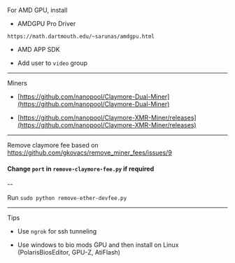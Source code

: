 For AMD GPU, install

- AMDGPU Pro Driver

`https://math.dartmouth.edu/~sarunas/amdgpu.html`

- AMD APP SDK

- Add user to `video` group

---

Miners

- [https://github.com/nanopool/Claymore-Dual-Miner](https://github.com/nanopool/Claymore-Dual-Miner)

- [https://github.com/nanopool/Claymore-XMR-Miner/releases](https://github.com/nanopool/Claymore-XMR-Miner/releases)

---

Remove claymore fee based on https://github.com/gkovacs/remove_miner_fees/issues/9

#### Change `port` in `remove-claymore-fee.py` if required

--

Run `sudo python remove-ether-devfee.py`

----

Tips

- Use `ngrok` for ssh tunneling

- Use windows to bio mods GPU and then install on Linux (PolarisBiosEditor, GPU-Z, AtiFlash)

